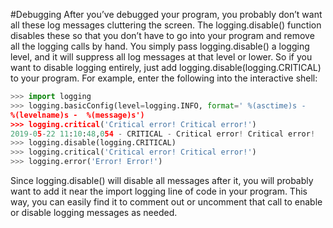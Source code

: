 #Debugging 
After you’ve debugged your program, you probably don’t want all these log messages cluttering the screen. The logging.disable() function disables these so that you don’t have to go into your program and remove all the logging calls by hand. You simply pass logging.disable() a logging level, and it will suppress all log messages at that level or lower. So if you want to disable logging entirely, just add logging.disable(logging.CRITICAL) to your program. For example, enter the following into the interactive shell:
```python
>>> import logging  
>>> logging.basicConfig(level=logging.INFO, format=' %(asctime)s -  
%(levelname)s -  %(message)s')  
>>> logging.critical('Critical error! Critical error!')  
2019-05-22 11:10:48,054 - CRITICAL - Critical error! Critical error!  
>>> logging.disable(logging.CRITICAL)  
>>> logging.critical('Critical error! Critical error!')  
>>> logging.error('Error! Error!')
```
Since logging.disable() will disable all messages after it, you will probably want to add it near the import logging line of code in your program. This way, you can easily find it to comment out or uncomment that call to enable or disable logging messages as needed.
